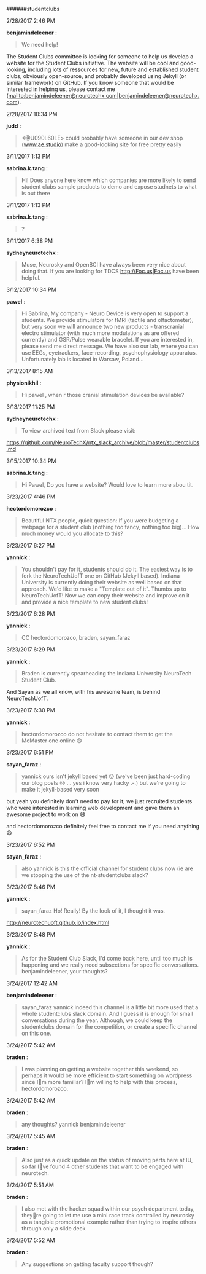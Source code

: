 ######studentclubs

2/28/2017 2:46 PM

 **benjamindeleener** :

 ><!channel> We need help!

> 
The Student Clubs committee is looking for someone to help us develop a website for the Student Clubs initiative. The website will be cool and good-looking, including lots of ressources for new, future and established student clubs, obviously open-source, and probably developed using Jekyll (or similar framework) on GitHub. If you know someone that would be interested in helping us, please contact me (<mailto:benjamindeleener@neurotechx.com|benjamindeleener@neurotechx.com>).

2/28/2017 10:34 PM

 **judd** :

 ><@U090L60LE> could probably have someone in our dev shop (www.ae.studio) make a good-looking site for free pretty easily

3/11/2017 1:13 PM

 **sabrina.k.tang** :

 >Hi! Does anyone here know which companies are more likely to send student clubs sample products to demo and expose studnets to what is out there

3/11/2017 1:13 PM

 **sabrina.k.tang** :

 >?

3/11/2017 6:38 PM

 **sydneyneurotechx** :

 >Muse, Neurosky and OpenBCI have always been very nice about doing that. If you are looking for TDCS <http://Foc.us|Foc.us> have been helpful.

3/12/2017 10:34 PM

 **pawel** :

 >Hi Sabrina, My company - Neuro Device is very open to support a students. We provide stimulators for fMRI (tactile and olfactometer), but very soon we will announce two new products - transcranial electro stimulator (with much more modulations as are offered currently) and GSR/Pulse wearable bracelet. If you are interested in, please send me direct message. We have also our lab, where you can use EEGs, eyetrackers, face-recording, psychophysiology apparatus. Unfortunately lab is located in Warsaw, Poland...

3/13/2017 8:15 AM

 **physionikhil** :

 >Hi pawel , when r those cranial stimulation devices be available?

3/13/2017 11:25 PM

 **sydneyneurotechx** :

 >To view archived text from Slack please visit:

> 
<https://github.com/NeuroTechX/ntx_slack_archive/blob/master/studentclubs.md>

3/15/2017 10:34 PM

 **sabrina.k.tang** :

 >Hi Pawel, Do you have a website? Would love to learn more abou tit.

3/23/2017 4:46 PM

 **hectordomorozco** :

 >Beautiful NTX people, quick question: If you were budgeting a webpage for a student club (nothing too fancy, nothing too big)... How much money would you allocate to this?

3/23/2017 6:27 PM

 **yannick** :

 >You shouldn't pay for it, students should do it. The easiest way is to fork the NeuroTechUofT one on GitHub (Jekyll based). Indiana University is currently doing their website as well based on that approach. We'd like to make a "Template out of it". Thumbs up to NeuroTechUofT! Now we can copy their website and improve on it and provide a nice template to new student clubs!

3/23/2017 6:28 PM

 **yannick** :

 >CC hectordomorozco, braden, sayan_faraz

3/23/2017 6:29 PM

 **yannick** :

 >Braden is currently spearheading the Indiana University NeuroTech Student Club.

> 
And Sayan as we all know, with his awesome team, is behind NeuroTechUofT.

3/23/2017 6:30 PM

 **yannick** :

 >hectordomorozco do not hesitate to contact them to get the McMaster one online :smile:

3/23/2017 6:51 PM

 **sayan_faraz** :

 >yannick ours isn't jekyll based yet :stuck_out_tongue: (we've been just hard-coding our blog posts :cry: ... yes i know very hacky .-.) but we're going to make it jekyll-based very soon

> 


> 
but yeah you definitely don't need to pay for it; we just recruited students who were interested in learning web development and gave them an awesome project to work on :smile:

> 


> 
and hectordomorozco definitely feel free to contact me if you need anything :smile:

3/23/2017 6:52 PM

 **sayan_faraz** :

 >also yannick is this the official channel for student clubs now (ie are we stopping the use of the nt-studentclubs slack?

3/23/2017 8:46 PM

 **yannick** :

 >sayan_faraz Ho! Really! By the look of it, I thought it was.

> 
<http://neurotechuoft.github.io/index.html>

3/23/2017 8:48 PM

 **yannick** :

 >As for the Student Club Slack, I'd come back here, until too much is happening and we really need subsections for specific conversations. benjamindeleener, your thoughts?

3/24/2017 12:42 AM

 **benjamindeleener** :

 >sayan_faraz yannick indeed this channel is a little bit more used that a whole studentclubs slack domain. And I guess it is enough for small conversations during the year. Although, we could keep the studentclubs domain for the competition, or create a specific channel on this one.

3/24/2017 5:42 AM

 **braden** :

 >I was planning on getting a website together this weekend, so perhaps it would be more efficient to start something on wordpress since Im more familiar? Im willing to help with this process, hectordomorozco.

3/24/2017 5:42 AM

 **braden** :

 >any thoughts? yannick benjamindeleener

3/24/2017 5:45 AM

 **braden** :

 >Also just as a quick update on the status of moving parts here at IU, so far Ive found 4 other students that want to be engaged with neurotech.

3/24/2017 5:51 AM

 **braden** :

 >I also met with the hacker squad within our psych department today, theyre going to let me use a mini race track controlled by neurosky as a tangible promotional example rather than trying to inspire others through only a slide deck

3/24/2017 5:52 AM

 **braden** :

 >Any suggestions on getting faculty support though?

